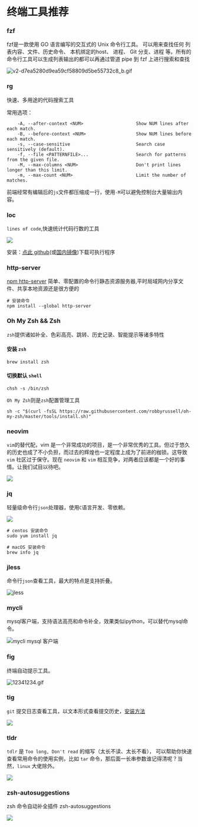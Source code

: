 # 终端工具推荐

### fzf

fzf是一款使用 GO 语言编写的交互式的 Unix 命令行工具。
可以用来查找任何 列表内容、文件、历史命令、 本机绑定的host、 进程、 Git 分支、进程 等。所有的命令行工具可以生成列表输出的都可以再通过管道 pipe 到 fzf 上进行搜索和查找

![v2-d7ea5280d9ea59cf58809d5be55732c8_b.gif](https://1.z.wiki/images/20220318/85ed7eeda5f8490794630145886067fa.gif)


### rg

快速、多用途的代码搜索工具

常用选项：

```
    -A, --after-context <NUM>                    Show NUM lines after each match.
    -B, --before-context <NUM>                   Show NUM lines before each match.
    -s, --case-sensitive                         Search case sensitively (default).
    -f, --file <PATTERNFILE>...                  Search for patterns from the given file.
    -M, --max-columns <NUM>                      Don't print lines longer than this limit.
    -m, --max-count <NUM>                        Limit the number of matches.
```

前端经常有编辑后的`js`文件都压缩成一行，使用`-M`可以避免控制台大量输出内容。

### loc

`lines of code`,快速统计代码行数的工具

![](https://1.z.wiki/images/20220318/eb49ea01501344e688d39e31bfe59013.png)

安装：[点此 github](https://github.com/cgag/loc/releases)(或[国内镜像](https://5.z.wiki/autoupload/2022-09-14/62d62f3479a64502ab11fc04dfa746a4.loc-v0.3.4-x86_64-unknown-linux-gnu.tar.gz.zip))下载可执行程序

### http-server

[npm http-server](https://www.npmjs.com/package/http-server)
简单、零配置的命令行静态资源服务器,平时局域网内分享文件、共享本地资源还是很方便的

```shell
# 安装命令
npm install --global http-server
```

### Oh My Zsh && Zsh

`zsh`提供诸如补全、色彩高亮、跳转、历史记录、智能提示等诸多特性

#### 安装 `zsh`
```shell
brew install zsh
```

#### 切换默认 `shell`
```shell
chsh -s /bin/zsh
```

`Oh My Zsh`则是`zsh`配置管理工具

```shell
sh -c "$(curl -fsSL https://raw.githubusercontent.com/robbyrussell/oh-my-zsh/master/tools/install.sh)"
```

### neovim

`vim`的替代配，vim 是一个非常成功的项目，是一个非常优秀的工具。但过于悠久的历史也成了不小负担，而过去的辉煌也一定程度上成为了前进的枷锁。这导致 `vim` 社区过于保守。现在 `neovim` 和 `vim` 相互竞争，对两者应该都是一个好的事情。让我们试目以待吧。

![](https://1.z.wiki/images/20220318/f6b299ce76f14a36bdb34287bb0b8cc9.png)


### jq

轻量级命令行`json`处理器，使用`C`语言开发、零依赖。

![](https://2.z.wiki/images/20220319/92902799ed1c44e9bca8fa2cbd9fbc73.png)

```shell
# centos 安装命令
sudo yum install jq

# macOS 安装命令
brew info jq
```

### jless

命令行`json`查看工具，最大的特点是支持折叠。

![jless](https://9.z.wiki/autoupload/2022-09-14/a7c95bd5fd0546be85cc5c5f5fa33b81.jless-recording.gif)

### mycli

mysql客户端，支持语法高亮和命令补全，效果类似ipython，可以替代mysql命令。

![mycli mysql 客户端](https://2.z.wiki/images/20220319/8724416f58714a04906308de93607eb8.png)

### fig

终端自动提示工具。

![12341234.gif](https://3.z.wiki/images/20220319/6d94bfddc24a48d08b12b6c51144b3b9.gif)

### tig

`git` 提交日志查看工具，以文本形式查看提交历史，[安装方法](https://jonas.github.io/tig/INSTALL.html)

![](https://3.z.wiki/images/20220327/e04486b038f64aaab1effc3fe4cdd6ad.png)


### tldr

`tdlr` 是 `Too long, Don't read` 的缩写（太长不读、太长不看），
可以帮助你快速查看常用命令的使用实例，比如 `tar` 命令，那后面一长串参数谁记得清呢？当然，`linux` 大佬除外。

![](https://3.z.wiki/images/20220327/6b8f1df8617c4b0b8105c3962fe86819.png)


### zsh-autosuggestions

zsh 命令自动补全插件 zsh-autosuggestions

![](https://4.z.wiki/images/20220327/c049aa1a16774e54a99ef7369a860f55.png)

